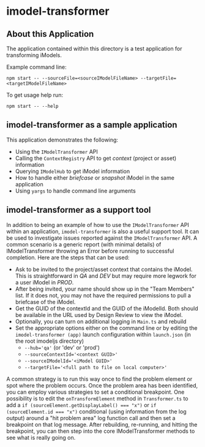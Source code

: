 # imodel-transformer

## About this Application

The application contained within this directory is a test application for transforming iModels.

Example command line:

`npm start -- --sourceFile=<sourceIModelFileName> --targetFile=<targetIModelFileName>`

To get usage help run:

`npm start -- --help`

## imodel-transformer as a sample application

This application demonstrates the following:

- Using the `IModelTransformer` API
- Calling the `ContextRegistry` API to get *context* (project or asset) information
- Querying `IModelHub` to get iModel information
- How to handle either *briefcase* or *snapshot* iModel in the same application
- Using `yargs` to handle command line arguments

## imodel-transformer as a support tool

In addition to being an example of how to use the `IModelTransformer` API within an application, `imodel-transformer` is also a useful support tool.
It can be used to investigate issues reported against the `IModelTransformer` API.
A common scenario is a generic report (with minimal details) of IModelTransformer throwing an Error before running to successful completion.
Here are the steps that can be used:

- Ask to be invited to the project/asset context that contains the iModel. This is straightforward in *QA* and *DEV* but may require more legwork for a user iModel in *PROD*.
- After being invited, your name should show up in the "Team Members" list. If it does not, you may not have the required permissions to pull a briefcase of the iModel.
- Get the GUID of the contextId and the GUID of the iModelId. Both should be available in the URL used by Design Review to view the iModel.
- Optionally, you can turn on additional logging in `Main.ts` and rebuild
- Set the appropriate options either on the command line or by editing the `imodel-transformer (app)` launch configuration within `launch.json` (in the root imodeljs directory)
  - `--hub='qa'` (or 'dev' or 'prod')
  - `--sourceContextId='<context GUID>'`
  - `--sourceIModelId='<iModel GUID>'`
  - `--targetFile='<full path to file on local computer>'`

A common strategy is to run this way once to find the problem element or spot where the problem occurs.
Once the problem area has been identified, you can employ various strategies to set a conditional breakpoint.
One possibility is to edit the `onTransformElement` method in `Transformer.ts` to add a `if (sourceElement.getDisplayLabel() === "x")` or `if (sourceElement.id === "x")` conditional (using information from the log output) around a "hit problem area" log function call and then set a breakpoint on that log message.
After rebuilding, re-running, and hitting the breakpoint, you can then step into the core IModelTransformer methods to see what is really going on.

